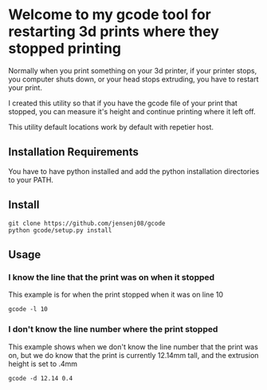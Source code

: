 # Welcome to my gcode tool for restarting 3d prints where they stopped printing
Normally when you print something on your 3d printer, if your printer stops, you computer shuts down, or your head stops extruding, you have to restart your print. 

I created this utility so that if you have the gcode file of your print that stopped, you can measure it's height and continue printing where it left off.

This utility default locations work by default with repetier host.

## Installation Requirements
You have to have python installed and add the python installation directories to your PATH.

## Install
```
git clone https://github.com/jensenj08/gcode 
python gcode/setup.py install
```

## Usage
### I know the line that the print was on when it stopped 
This example is for when the print stopped when it was on line 10
```
gcode -l 10
```

### I don't know the line number where the print stopped 
This example shows when we don't know the line number that the print was on, but we do know that the print is currently 12.14mm tall, and the extrusion height is set to .4mm
```
gcode -d 12.14 0.4
```